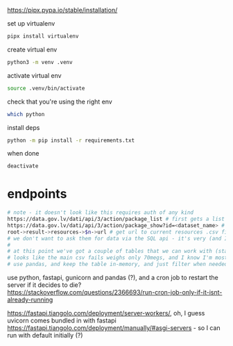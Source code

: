 https://pipx.pypa.io/stable/installation/

set up virtualenv
```bash
pipx install virtualenv
```

create virtual env
```bash
python3 -m venv .venv
```

activate virtual env
```bash
source .venv/bin/activate
```

check that you're using the right env
```bash
which python
```

install deps
```bash
python -m pip install -r requirements.txt
```

when done
```bash
deactivate
```

# endpoints

```bash
# note - it doesn't look like this requires auth of any kind
https://data.gov.lv/dati/api/3/action/package_list # first gets a list of valid packages (probably irrelevant step)
https://data.gov.lv/dati/api/3/action/package_show?id=<dataset_name> # get the current list of valid resources
root->result->resources->$n->url # get url to current resources .csv file and download it
# we don't want to ask them for data via the SQL api - it's very (and I do mean very) slow
#
# at this point we've got a couple of tables that we can work with (starting with the 9 day forecast for inhabitet locations)
# looks like the main csv fails weighs only 70megs, and I know I'm mostly going to read, writing to the db once an hour or so (maybe 30 mins?)
# use pandas, and keep the table in-memory, and just filter when needed
```

use python, fastapi, gunicorn and pandas (?), and a cron job to restart the server if it decides to die?
https://stackoverflow.com/questions/2366693/run-cron-job-only-if-it-isnt-already-running

https://fastapi.tiangolo.com/deployment/server-workers/, oh, I guess uvicorn comes bundled in with fastapi https://fastapi.tiangolo.com/deployment/manually/#asgi-servers - so I can run with default initially (?)